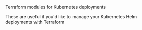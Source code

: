 Terraform modules for Kubernetes deployments


These are useful if you'd like to manage your Kubernetes Helm deployments with Terraform  